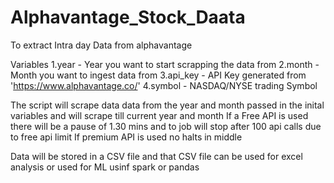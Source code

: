 # Alphavantage_Stock_Daata
To extract Intra day Data from alphavantage

Variables
1.year - Year you want to start scrapping the data from
2.month - Month you want to ingest data from
3.api_key - API Key generated from  'https://www.alphavantage.co/'
4.symbol - NASDAQ/NYSE trading Symbol


The script will scrape data data from the year and month passed in the inital variables and will scrape till current year and month
If a Free API is used there will be a pause of 1.30 mins and to job will stop after 100 api calls due to free api limit
If premium API is used no halts in middle

Data will be stored in a CSV file and that CSV file can be used for excel analysis or used for ML usinf spark or pandas 
